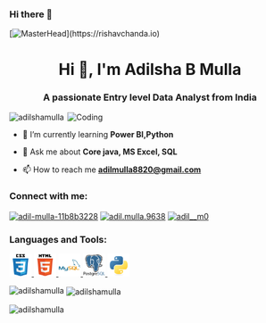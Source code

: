 ### Hi there 👋

[![MasterHead](https://1.bp.blogspot.com/-7A4WynwLsM...)](https://rishavchanda.io)
<h1 align="center">Hi 👋, I'm Adilsha B Mulla</h1>
<h3 align="center">A passionate Entry level Data Analyst from India</h3>
<img align="right" alt="Coding" width="400" src="https://www.google.com/search?q=coding+animated+gif&sxsrf=APwXEdd7ffeM3O4I_pe6tDC0ffhoAMvpXQ:1679978788528&source=lnms&tbm=isch&sa=X&ved=2ahUKEwiiiq7X6P39AhXkRmwGHcyuBosQ_AUoAXoECAEQAw&biw=1536&bih=746&dpr=1.25#imgrc=uit7B1SgJ3Kz_M">

<p align="left"> <img src="https://komarev.com/ghpvc/?username=adilshamulla&label=Profile%20views&color=0e75b6&style=flat" alt="adilshamulla" /> </p>

- 🌱 I’m currently learning **Power BI,Python**

- 💬 Ask me about **Core java, MS Excel, SQL**

- 📫 How to reach me **adilmulla8820@gmail.com**

<h3 align="left">Connect with me:</h3>
<p align="left">
<a href="https://linkedin.com/in/adil-mulla-11b8b3228" target="blank"><img align="center" src="https://raw.githubusercontent.com/rahuldkjain/github-profile-readme-generator/master/src/images/icons/Social/linked-in-alt.svg" alt="adil-mulla-11b8b3228" height="30" width="40" /></a>
<a href="https://fb.com/adil.mulla.9638" target="blank"><img align="center" src="https://raw.githubusercontent.com/rahuldkjain/github-profile-readme-generator/master/src/images/icons/Social/facebook.svg" alt="adil.mulla.9638" height="30" width="40" /></a>
<a href="https://instagram.com/adil__m0" target="blank"><img align="center" src="https://raw.githubusercontent.com/rahuldkjain/github-profile-readme-generator/master/src/images/icons/Social/instagram.svg" alt="adil__m0" height="30" width="40" /></a>
</p>

<h3 align="left">Languages and Tools:</h3>
<p align="left"> <a href="https://www.w3schools.com/css/" target="_blank" rel="noreferrer"> <img src="https://raw.githubusercontent.com/devicons/devicon/master/icons/css3/css3-original-wordmark.svg" alt="css3" width="40" height="40"/> </a> <a href="https://www.w3.org/html/" target="_blank" rel="noreferrer"> <img src="https://raw.githubusercontent.com/devicons/devicon/master/icons/html5/html5-original-wordmark.svg" alt="html5" width="40" height="40"/> </a> <a href="https://www.mysql.com/" target="_blank" rel="noreferrer"> <img src="https://raw.githubusercontent.com/devicons/devicon/master/icons/mysql/mysql-original-wordmark.svg" alt="mysql" width="40" height="40"/> </a> <a href="https://www.postgresql.org" target="_blank" rel="noreferrer"> <img src="https://raw.githubusercontent.com/devicons/devicon/master/icons/postgresql/postgresql-original-wordmark.svg" alt="postgresql" width="40" height="40"/> </a> <a href="https://www.python.org" target="_blank" rel="noreferrer"> <img src="https://raw.githubusercontent.com/devicons/devicon/master/icons/python/python-original.svg" alt="python" width="40" height="40"/> </a> </p>

<p><img align="left" src="https://github-readme-stats.vercel.app/api/top-langs?username=adilshamulla&show_icons=true&locale=en&layout=compact" alt="adilshamulla" /></p>

<p>&nbsp;<img align="center" src="https://github-readme-stats.vercel.app/api?username=adilshamulla&show_icons=true&locale=en" alt="adilshamulla" /></p>

<p><img align="center" src="https://github-readme-streak-stats.herokuapp.com/?user=adilshamulla&" alt="adilshamulla" /></p>
